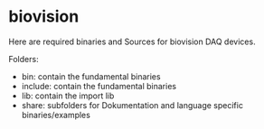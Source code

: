 # biovision

Here are required binaries and Sources for biovision DAQ devices.

Folders:
* bin: contain the fundamental binaries
* include: contain the fundamental binaries
* lib: contain the import lib
* share: subfolders for Dokumentation and language specific binaries/examples